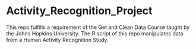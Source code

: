 # Activity_Recognition_Project
This repo fulfills a requirement of the Get and Clean Data Course taught by the Johns Hopkins University. The R script of this repo manipulates data from a Human Activity Recognition Study.
